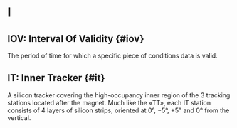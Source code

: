 # I

## IOV: Interval Of Validity {#iov}

The period of time for which a specific piece of conditions data is valid.

## IT: Inner Tracker {#it}

A silicon tracker covering the high-occupancy inner region of the 3 tracking stations located after the magnet.
Much like the «TT», each IT station consists of 4 layers of silicon strips, oriented at 0°, −5°, +5° and 0° from the vertical.
